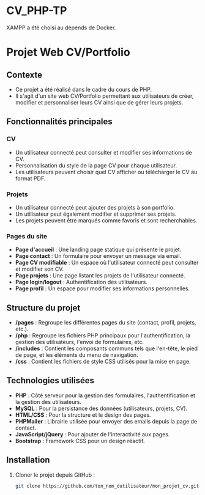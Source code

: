 # CV_PHP-TP

XAMPP a été choisi au dépends de Docker.
# Projet Web CV/Portfolio

## Contexte
- Ce projet a été réalisé dans le cadre du cours de PHP. 
- Il s'agit d'un site web CV/Portfolio permettant aux utilisateurs de créer, modifier et personnaliser leurs CV ainsi que de gérer leurs projets.

## Fonctionnalités principales

### CV
- Un utilisateur connecté peut consulter et modifier ses informations de CV.
- Personnalisation du style de la page CV pour chaque utilisateur.
- Les utilisateurs peuvent choisir quel CV afficher ou télécharger le CV au format PDF.

### Projets
- Un utilisateur connecté peut ajouter des projets à son portfolio.
- Un utilisateur peut également modifier et supprimer ses projets.
- Les projets peuvent être marqués comme favoris et sont recherchables.

### Pages du site
- **Page d'accueil** : Une landing page statique qui présente le projet.
- **Page contact** : Un formulaire pour envoyer un message via email.
- **Page CV modifiable** : Un espace où l'utilisateur connecté peut consulter et modifier son CV.
- **Page projets** : Une page listant les projets de l'utilisateur connecté.
- **Page login/logout** : Authentification des utilisateurs.
- **Page profil** : Un espace pour modifier ses informations personnelles.


## Structure du projet
- **/pages** : Regroupe les différentes pages du site (contact, profil, projets, etc.).
- **/php** : Regroupe les fichiers PHP principaux pour l'authentification, la gestion des utilisateurs, l'envoi de formulaires, etc.
- **/includes** : Contient les composants communs tels que l'en-tête, le pied de page, et les éléments du menu de navigation.
- **/css** : Contient les fichiers de style CSS utilisés pour la mise en page.

## Technologies utilisées
- **PHP** : Côté serveur pour la gestion des formulaires, l'authentification et la gestion des utilisateurs.
- **MySQL** : Pour la persistance des données (utilisateurs, projets, CV).
- **HTML/CSS** : Pour la structure et le design des pages.
- **PHPMailer** : Librairie utilisée pour envoyer des emails depuis la page de contact.
- **JavaScript/jQuery** : Pour ajouter de l'interactivité aux pages.
- **Bootstrap** : Framework CSS pour un design réactif.

## Installation
1. Cloner le projet depuis GitHub :
   ```bash
   git clone https://github.com/ton_nom_dutilisateur/mon_projet_cv.git
